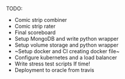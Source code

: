 TODO:
* Comic strip combiner
* Comic strip rater
* Final scoreboard
* Setup MongoDB and write python wrapper
* Setup volume storage and python wrapper
* ~Setup docker and CI creating docker file~
* Configure kubernetes and a load balancer
* Write stress test scripts
If time!
* Deployment to oracle from travis

